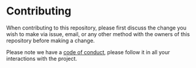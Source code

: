 # Contributing

When contributing to this repository, please first discuss the change you wish to make via issue,
email, or any other method with the owners of this repository before making a change. 

Please note we have a <a href="https://github.com/GamesGamble/PPDL/blob/master/.github/CODE_OF_CONDUCT.md">code of conduct</a>, please follow it in all your interactions with the project.
